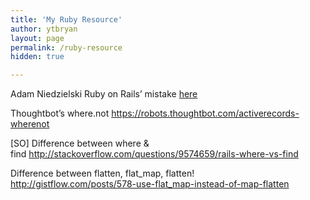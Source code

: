 ```yaml
---
title: 'My Ruby Resource'
author: ytbryan
layout: page
permalink: /ruby-resource
hidden: true

---
```

Adam Niedzielski Ruby on Rails&#8217; mistake [here][1]

Thoughtbot&#8217;s where.not <https://robots.thoughtbot.com/activerecords-wherenot>

[SO] Difference between where & find [http://stackoverflow.com/questions/9574659/rails-where-vs-find  
][2]

Difference between flatten, flat_map, flatten!  
<http://gistflow.com/posts/578-use-flat_map-instead-of-map-flatten>

 [1]: http://adamniedzielski.github.io/blog/2015/01/31/11-easy-to-fix-ruby-slash-ruby-on-rails-mistakes/
 [2]: http://stackoverflow.com/questions/9574659/rails-where-vs-find
